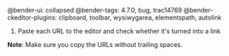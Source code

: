 @bender-ui: collapsed
@bender-tags: 4.7.0, bug, trac14769
@bender-ckeditor-plugins: clipboard, toolbar, wysiwygarea, elementspath, autolink

1. Paste each URL to the editor and check whether it's turned into a link

**Note**: Make sure you copy the URLs without trailing spaces.
